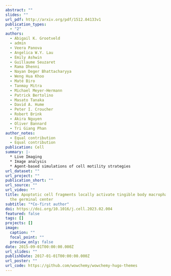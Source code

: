 ```yaml
---
abstract: ""
slides: ""
url_pdf: http://arxiv.org/pdf/1512.04133v1
publication_types:
  - "2"
authors:
  - Abigail K. Grootveld
  - admin
  - Veera Panova
  - Angelica W.Y. Lau
  - Emily Ashwin
  - Guillaume Seuzaret
  - Rama Dhenni
  - Nayan Deger Bhattacharyya
  - Weng Hua Khoo
  - Maté Biro
  - Tanmay Mitra
  - Michael Meyer-Hermann
  - Patrick Bertolino
  - Masato Tanaka
  - David A. Hume
  - Peter I. Croucher
  - Robert Brink
  - Akira Nguyen
  - Oliver Bannard
  - Tri Giang Phan
author_notes:
  - Equal contribution
  - Equal contribution
publication: Cell
summary: |-
  * Live Imaging
  * Image analysis
  * Agent-based simulations of cell motility strategies
url_dataset: ""
url_project: ""
publication_short: ""
url_source: ""
url_video: ""
title: Apoptotic cell fragments locally activate tingible body macrophages in
  the germinal center
subtitle: "*Co-first author"
doi: https://doi.org/10.1016/j.cell.2023.02.004
featured: false
tags: []
projects: []
image:
  caption: ""
  focal_point: ""
  preview_only: false
date: 2015-09-01T00:00:00.000Z
url_slides: ""
publishDate: 2017-01-01T00:00:00.000Z
url_poster: ""
url_code: https://github.com/wowchemy/wowchemy-hugo-themes
---
```


